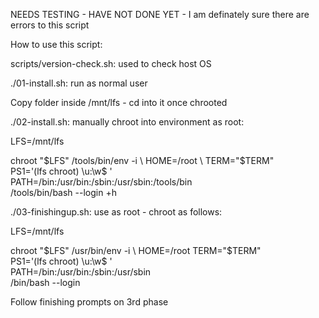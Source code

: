 NEEDS TESTING - HAVE NOT DONE YET - I am definately sure there are errors to this script

How to use this script:

scripts/version-check.sh: used to check host OS

./01-install.sh: run as normal user

Copy folder inside /mnt/lfs - cd into it once chrooted

./02-install.sh: manually chroot into environment as root: 

LFS=/mnt/lfs

chroot "$LFS" /tools/bin/env -i \
    HOME=/root                  \
    TERM="$TERM"                \
    PS1='(lfs chroot) \u:\w\$ ' \
    PATH=/bin:/usr/bin:/sbin:/usr/sbin:/tools/bin \
    /tools/bin/bash --login +h


./03-finishingup.sh: use as root - chroot as follows:

LFS=/mnt/lfs

chroot "$LFS" /usr/bin/env -i          \
    HOME=/root TERM="$TERM"            \
    PS1='(lfs chroot) \u:\w\$ '        \
    PATH=/bin:/usr/bin:/sbin:/usr/sbin \
    /bin/bash --login

Follow finishing prompts on 3rd phase
